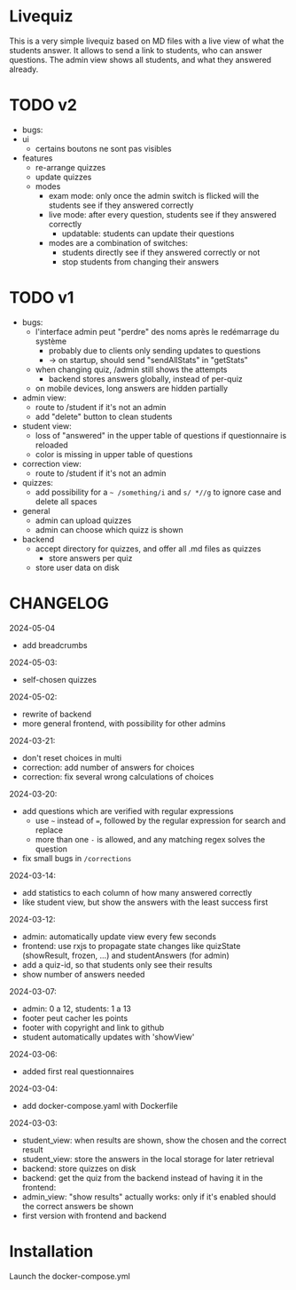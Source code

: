 # Livequiz

This is a very simple livequiz based on MD files with a live view of what the students answer.
It allows to send a link to students, who can answer questions.
The admin view shows all students, and what they answered already.

# TODO v2

- bugs:
- ui
  - certains boutons ne sont pas visibles
- features
  - re-arrange quizzes
  - update quizzes
  - modes
    - exam mode: only once the admin switch is flicked will the students see if they answered correctly
    - live mode: after every question, students see if they answered correctly
      - updatable: students can update their questions
    - modes are a combination of switches:
      - students directly see if they answered correctly or not
      - stop students from changing their answers

# TODO v1

- bugs:
  - l'interface admin peut "perdre" des noms après le redémarrage du système
    - probably due to clients only sending updates to questions
    - -> on startup, should send "sendAllStats" in "getStats"
  - when changing quiz, /admin still shows the attempts
    - backend stores answers globally, instead of per-quiz
  - on mobile devices, long answers are hidden partially
- admin view:
  - route to /student if it's not an admin
  - add "delete" button to clean students
- student view:
  - loss of "answered" in the upper table of questions if questionnaire is reloaded
  - color is missing in upper table of questions
- correction view:
  - route to /student if it's not an admin
- quizzes:
  - add possibility for a `~ /something/i` and `s/ *//g` to ignore case and delete all spaces
- general
  - admin can upload quizzes
  - admin can choose which quizz is shown
- backend
  - accept directory for quizzes, and offer all .md files as quizzes
    - store answers per quiz
  - store user data on disk

# CHANGELOG

2024-05-04
- add breadcrumbs

2024-05-03:
- self-chosen quizzes

2024-05-02:
- rewrite of backend
- more general frontend, with possibility for other admins

2024-03-21:
- don't reset choices in multi
- correction: add number of answers for choices
- correction: fix several wrong calculations of choices

2024-03-20:
- add questions which are verified with regular expressions
  - use `~` instead of `=`, followed by the regular expression for search and replace
  - more than one `-` is allowed, and any matching regex solves the question
- fix small bugs in `/corrections`

2024-03-14:
- add statistics to each column of how many answered correctly
- like student view, but show the answers with the least success first

2024-03-12:
- admin: automatically update view every few seconds
- frontend: use rxjs to propagate state changes like quizState (showResult, frozen, ...) and studentAnswers (for admin)
- add a quiz-id, so that students only see their results
- show number of answers needed

2024-03-07:
- admin: 0 a 12, students: 1 a 13
- footer peut cacher les points
- footer with copyright and link to github
- student automatically updates with 'showView'

2024-03-06:
- added first real questionnaires

2024-03-04:
- add docker-compose.yaml with Dockerfile

2024-03-03:
- student_view: when results are shown, show the chosen and the correct result
- student_view: store the answers in the local storage for later retrieval
- backend: store quizzes on disk
- backend: get the quiz from the backend instead of having it in the frontend:
- admin_view: "show results" actually works: only if it's enabled should the correct answers be shown
- first version with frontend and backend

# Installation

Launch the docker-compose.yml